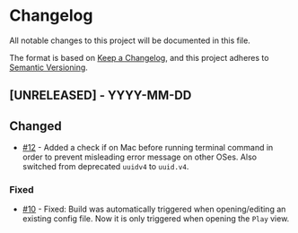 # Changelog

All notable changes to this project will be documented in this file.

The format is based on [Keep a Changelog](https://keepachangelog.com/en/1.0.0/),
and this project adheres to [Semantic Versioning](https://semver.org/spec/v2.0.0.html).

## [UNRELEASED] - YYYY-MM-DD

## Changed

- [#12](https://github.com/equinor/webviz-config-editor/pull/12) - Added a check if on Mac before running terminal command in order to prevent misleading error message on other OSes. Also switched from deprecated `uuidv4` to `uuid.v4`.

### Fixed

- [#10](https://github.com/equinor/webviz-config-editor/pull/10) - Fixed: Build was automatically triggered when opening/editing an existing config file. Now it is only triggered when opening the `Play` view.
